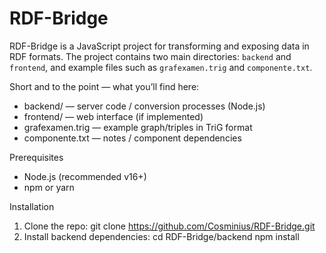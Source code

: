 # RDF-Bridge

RDF-Bridge is a JavaScript project for transforming and exposing data in RDF formats. The project contains two main directories: `backend` and `frontend`, and example files such as `grafexamen.trig` and `componente.txt`.

Short and to the point — what you’ll find here:
- backend/ — server code / conversion processes (Node.js)
- frontend/ — web interface (if implemented)
- grafexamen.trig — example graph/triples in TriG format
- componente.txt — notes / component dependencies

Prerequisites
- Node.js (recommended v16+)
- npm or yarn

Installation 
1. Clone the repo:
   git clone https://github.com/Cosminius/RDF-Bridge.git
2. Install backend dependencies:
   cd RDF-Bridge/backend
   npm install
